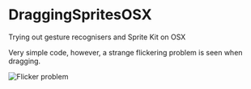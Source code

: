 # DraggingSpritesOSX
Trying out gesture recognisers and Sprite Kit on OSX

Very simple code, however, a strange flickering problem is seen when dragging.

![Flicker problem](http://i.stack.imgur.com/600D4.gif)
